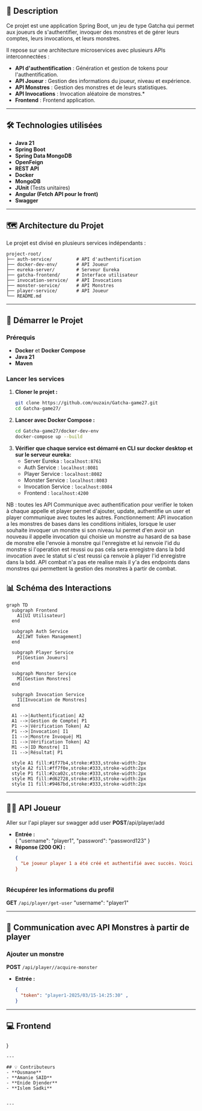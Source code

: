 
## 📌 Description
Ce projet est une application Spring Boot, un jeu  de type Gatcha qui permet aux joueurs de s'authentifier, invoquer des monstres et de gérer leurs comptes, leurs invocations, et leurs monstres.

Il repose sur une architecture microservices avec plusieurs APIs interconnectées :
- **API d'authentification** : Génération et gestion de tokens pour l'authentification.
- **API Joueur** : Gestion des informations du joueur, niveau et expérience.
- **API Monstres** : Gestion des monstres et de leurs statistiques.
- **API Invocations** : Invocation aléatoire de monstres.*
- **Frontend** : Frontend application.

---

## 🛠️ Technologies utilisées
- **Java 21**
- **Spring Boot**
- **Spring Data MongoDB**
- **OpenFeign**
- **REST API**
- **Docker**
- **MongoDB**
- **JUnit** (Tests unitaires)
- **Angular (Fetch API pour le front)**
- **Swagger**

---

## 🗺️ Architecture du Projet
Le projet est divisé en plusieurs services indépendants :
```
project-root/
├── auth-service/         # API d'authentification
├── docker-dev-env/       # API Joueur
├── eureka-server/        # Serveur Eureka
├── gatcha-frontend/      # Interface utilisateur
├── invocation-service/   # API Invocations
├── monster-service/      # API Monstres
├── player-service/       # API Joueur          
└── README.md
```

---

## 🚀 Démarrer le Projet

### Prérequis
- **Docker** et **Docker Compose**
- **Java 21**
- **Maven**

### Lancer les services
1. **Cloner le projet :**
   ```bash
   git clone https://github.com/ouzain/Gatcha-game27.git
   cd Gatcha-game27/
   ```
2. **Lancer avec Docker Compose :**
   ```bash
   cd Gatcha-game27/docker-dev-env
   docker-compose up --build
   ```
3. **Vérifier que chaque service est démarré en CLI sur docker desktop et sur le serveur eureka:**
   - Server Eureka : `localhost:8761` 
   - Auth Service : `localhost:8081`
   - Player Service : `localhost:8082`
   - Monster Service : `localhost:8083`
   - Invocation Service : `localhost:8084`
   - Frontend : `localhost:4200`

NB : toutes les API Communique avec authentification pour verifier le token à chaque appelle et player permet d'ajouter, update, authentifie un user et player communique avec toutes les autres.
Fonctionnement: 
API invocation a les monstres de bases dans les conditions initiales, lorsque le user souhaite invoquer un monstre si son niveau lui permet d'en avoir un nouveau il appelle invocation qui choisie un monstre au hasard de sa base de monstre elle l'envoie à monstre qui l'enregistre et lui renvoie l'id du monstre si l'operation est reussi ou pas cela sera enregistre dans la bdd invocation avec le statut si c'est reussi ça renvoie à player l'id enregistre dans la bdd. 
API combat n'a pas ete realise mais il y'a des endpoints dans monstres qui permettent la gestion des monstres à partir de combat.


## 📊 Schéma des Interactions

```mermaid
graph TD
  subgraph Frontend
    A1[UI Utilisateur]
  end

  subgraph Auth Service
    A2[JWT Token Management]
  end

  subgraph Player Service
    P1[Gestion Joueurs]
  end

  subgraph Monster Service
    M1[Gestion Monstres]
  end

  subgraph Invocation Service
    I1[Invocation de Monstres]
  end

  A1 -->|Authentification| A2
  A1 -->|Gestion de Compte| P1
  P1 -->|Vérification Token| A2
  P1 -->|Invocation| I1
  I1 -->|Monstre Invoqué| M1
  I1 -->|Vérification Token| A2
  M1 -->|ID Monstre| I1
  I1 -->|Résultat| P1

  style A1 fill:#1f77b4,stroke:#333,stroke-width:2px
  style A2 fill:#ff7f0e,stroke:#333,stroke-width:2px
  style P1 fill:#2ca02c,stroke:#333,stroke-width:2px
  style M1 fill:#d62728,stroke:#333,stroke-width:2px
  style I1 fill:#9467bd,stroke:#333,stroke-width:2px
```

---
## 🧑‍🎮 API Joueur
Aller sur l'api player sur swagger add user **POST**/api/player/add
  - **Entrée :**  
  {
    "username": "player1",
    "password": "password123"
  }
- **Réponse (200 OK) :**  
  ```json
  {
    "Le joueur player 1 a été créé et authentifié avec succès. Voici son token player1-2025/03/15-14:25:30
  }



### Récupérer les informations du profil
**GET** `/api/player/get-user`
  "username": "player1"

---

## 🦖 Communication avec API Monstres à partir de player
### Ajouter un monstre
**POST** `/api/player//acquire-monster`
- **Entrée :**  
  ```json
  {
    "token": "player1-2025/03/15-14:25:30" ,
  }
  ```

---

## 💻 Frontend
###

}
```
---

## 💡 Contributeurs
- **Ousmane** 
- **Amanie SAID**
- **Enide Djender**
- **Islem Sadki**


---





